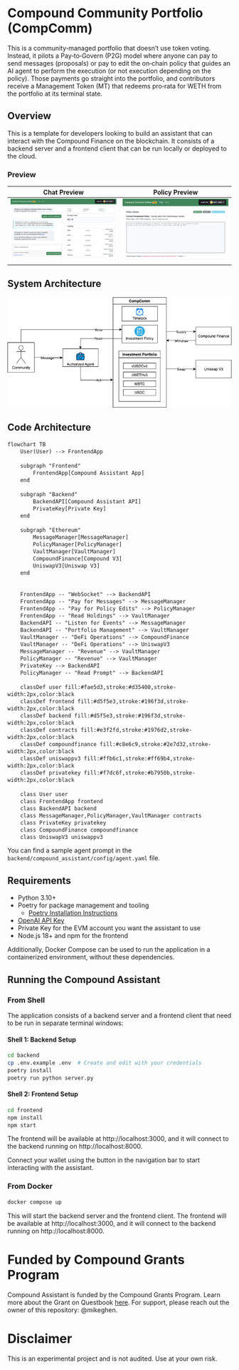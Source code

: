 # Compound Community Portfolio (CompComm)

This is a community‑managed portfolio that doesn’t use token voting. Instead, it pilots a Pay‑to‑Govern (P2G) model where anyone can pay to send messages (proposals) or pay to edit the on‑chain policy that guides an AI agent to perform the execution (or not execution depending on the policy). Those payments go straight into the portfolio, and contributors receive a Management Token (MT) that redeems pro‑rata for WETH from the portfolio at its terminal state.

## Overview
This is a template for developers looking to build an assistant that can interact with the Compound Finance on the blockchain. It consists of a backend server and a frontend client that can be run locally or deployed to the cloud. 

### Preview
| Chat Preview | Policy Preview |
| --- | --- |
| ![Compound Assistant Chat Preview](./docs/images/chat_preview.png) | ![Compound Assistant Policy Preview](./docs/images/policy_preview.png) |

## System Architecture
![System Architecture](./docs/images/compcomm_arch.png)

## Code Architecture
```mermaid
flowchart TB
    User(User) --> FrontendApp
    
    subgraph "Frontend"
        FrontendApp[Compound Assistant App]
    end
    
    subgraph "Backend"
        BackendAPI[Compound Assistant API]
        PrivateKey[Private Key]
    end
    
    subgraph "Ethereum"
        MessageManager[MessageManager]
        PolicyManager[PolicyManager]
        VaultManager[VaultManager]
        CompoundFinance[Compound V3]
        UniswapV3[Uniswap V3]
    end
    

    FrontendApp -- "WebSocket" --> BackendAPI
    FrontendApp -- "Pay for Messages" --> MessageManager
    FrontendApp -- "Pay for Policy Edits" --> PolicyManager
    FrontendApp -- "Read Holdings" --> VaultManager
    BackendAPI -- "Listen for Events" --> MessageManager
    BackendAPI -- "Portfolio Management" --> VaultManager
    VaultManager -- "DeFi Operations" --> CompoundFinance
    VaultManager -- "DeFi Operations" --> UniswapV3
    MessageManager -- "Revenue" --> VaultManager
    PolicyManager -- "Revenue" --> VaultManager
    PrivateKey --> BackendAPI
    PolicyManager -- "Read Prompt" --> BackendAPI
    
    classDef user fill:#fae5d3,stroke:#d35400,stroke-width:2px,color:black
    classDef frontend fill:#d5f5e3,stroke:#196f3d,stroke-width:2px,color:black
    classDef backend fill:#d5f5e3,stroke:#196f3d,stroke-width:2px,color:black
    classDef contracts fill:#e3f2fd,stroke:#1976d2,stroke-width:2px,color:black
    classDef compoundfinance fill:#c8e6c9,stroke:#2e7d32,stroke-width:2px,color:black
    classDef uniswappv3 fill:#ffb6c1,stroke:#ff69b4,stroke-width:2px,color:black
    classDef privatekey fill:#f7dc6f,stroke:#b7950b,stroke-width:2px,color:black
    
    class User user
    class FrontendApp frontend
    class BackendAPI backend
    class MessageManager,PolicyManager,VaultManager contracts
    class PrivateKey privatekey
    class CompoundFinance compoundfinance
    class UniswapV3 uniswappv3
```

You can find a sample agent prompt in the `backend/compound_assistant/config/agent.yaml` file.

## Requirements
- Python 3.10+
- Poetry for package management and tooling
  - [Poetry Installation Instructions](https://python-poetry.org/docs/#installation)
- [OpenAI API Key](https://platform.openai.com/docs/quickstart#create-and-export-an-api-key)
- Private Key for the EVM account you want the assistant to use
- Node.js 18+ and npm for the frontend

Additionally, Docker Compose can be used to run the application in a containerized environment, without these dependencies.

## Running the Compound Assistant
### From Shell

The application consists of a backend server and a frontend client that need to be run in separate terminal windows:

#### Shell 1: Backend Setup
```bash
cd backend
cp .env.example .env  # Create and edit with your credentials
poetry install
poetry run python server.py
```

#### Shell 2: Frontend Setup
```bash
cd frontend
npm install
npm start
```

The frontend will be available at http://localhost:3000, and it will connect to the backend running on http://localhost:8000.

Connect your wallet using the button in the navigation bar to start interacting with the assistant. 

### From Docker

```bash
docker compose up
```

This will start the backend server and the frontend client. The frontend will be available at http://localhost:3000, and it will connect to the backend running on http://localhost:8000.

# Funded by Compound Grants Program
Compound Assistant is funded by the Compound Grants Program. Learn more about the Grant on Questbook [here](https://new.questbook.app/dashboard/?role=builder&chainId=10&proposalId=678c218180bdbe26619c3ae8&grantId=66f29bb58868f5130abc054d). For support, please reach out the owner of this repository: @mikeghen.

# Disclaimer
This is an experimental project and is not audited. Use at your own risk.